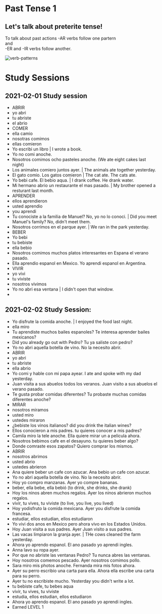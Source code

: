 #  Past Tense 1

## Let's talk about preterite tense! 

To talk about past actions 
-AR verbs follow one partern<br>
and <br>
-ER and -IR verbs follow another. <br>

![verb-patterns](https://github.com/EO4wellness/T-I-L/blob/main/polyglot/espa%C3%B1ol/images/past-tense-1.png)

# Study Sessions 
## 2021-02-01 Study session 
* ABRIR
* yo abri 
* tu abriste 
* el abrio 
* COMER
* ella camio 
* nosotras comimos 
* ellas comieron 
* Yo escribi un libro | I wrote a book. 
* Yo no comi anoche. 
* Nosotros comimos ocho pasteles anoche. (We ate eight cakes last night)
* Los animales comiero juntos ayer. | The animals ate together yesterday. 
* El gato comio. Los gatos comieron | The cat ate.  The cats ate. 
* Yo bebi cafe.  El bebio aqua. | I drank coffee.  He drank water. 
* Mi hermano abrio un restaurante el mas pasado.  | My brother opened a resturant last month.
* APRENDER 
* ellos aprendieron 
* usted aprendio 
* you aprendi 
* Tu conociste a la familia de Manuel?  No, yo no lo conoci. | Did you meet Manuel's family? No,  didn't meet them. 
* Nosotros corrimos en el parque ayer.  | We ran in the park yesterday. 
* BEBER 
* Yo bebi 
* tu bebiste 
* ella bebio 
* Nosotros comimos muchos platos interesantes en Espana el verano pasado. 
* Ella aprendio espanol en Mexico.  Yo aprendi espanol en Argentina. 
* VIVIR 
* yo vivi
* tu viviste 
* nosotros vivimos 
* Yo no abri esa ventana | I didn't open that window. 
* 

## 2021-02-02 Study Session:
* Yo disfrute la comida anoche. | I enjoyed the food last night. 
* ella miro 
* Tu aprendiste muchos bailes espanoles?  Te interesa aprender bailes mexicanos? 
* Did you already go out with Pedro?  Tu ya saliste con pedro?
* Yo no abri aquella botella de vino.  No la necesito abrir. 
* ABRIR
* yo abri 
* tu abriste
* ella abrio 
* Yo comi y hable con mi papa ayear. I ate and spoke with my dad yesterday. 
* Juan visita a sus abuelos todos los veranos. Juan visito a sus abuelos el verano pasado. 
* Te gusta probar comidas diferentes? Tu probaste muchas comidas diferentes anoche?
* MIRAR
* nosotros miramos 
* usted miro
* ustedes miraron 
* ¿bebiste los vinos italianos? did you drink the italian wines?
* Ellos conocieron a mis padres. tu quieres conocer a mis padres?
* Camila miro la tele anoche. Ella quiere mirar un a pelicula ahora. 
* Nosotros bebimos cafe en el desayuno. tu quieres beber algo? 
* Donde comraste esos zapatos? Quiero comprar los mismos. 
* ABRIR
* nosotros abrimos 
* usted abrio 
* ustedes abrieron 
* Ana quiere beber un cafe con azucar. Ana bebio un cafe con azucar. 
* Yo no abri aquella botella de vino. No la necesito abrir. 
* Hoy yo compro manzanas. Ayer yo compre bananas. 
* beber, ella bebe, ella bebió (to drink, she drinks, she drank) 
* Hoy los ninos abren muchos regalos. Ayer los ninos abrieron muchos regalos. 
* vivir, tu vives, tu viviste (to live, you live, you lived)
* Hoy yodisfruto la comida mexicana. Ayer you disfrute la comida francesa. 
* estudiar, ellos estudian, ellos estudiaron
* Yo vivi dos anos en Mexico pero ahora vivo en los Estados Unidos. 
* Hoy Juan visita a sus padres. Ayer Juan visito a sus padres. 
* Las vacas limpiaron la granja ayer. | THe cows cleaned the farm yesterday. 
* Ahora yo aprendo espanol. El ano pasado yo aprendi ingles. 
* Anna lavo su ropa ayer. 
* Por que no abriste las ventanas Pedro? Tu nunca abres las ventanas. 
* Hoy nosotros comemos pescado. Ayer nosotros comimos pollo. 
* Sara miro mis photos anoche. Fernanda mira mis fotos ahora. 
* Ayer su perro escribio una carta para ella. Ahora ella escribe una carta para su perro. 
* Ayer tu no escribiste mucho. Yesterday you didn't write a lot. 
* tu bebiste cafe, tu bebes aqua
* vivir, tu vives, tu viviste
* estudia, ellos estudian, ellos estudiaron 
* Ahora yo aprendo espanol. El ano pasado yo aprendi ingles. 
* Earned LEVEL 1



